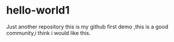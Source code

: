 # hello-world1
Just another repository
this is my github first demo ,this is a good community,i think i would like this.
